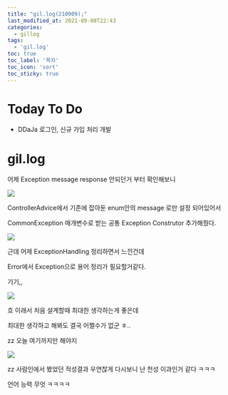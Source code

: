 ```yaml
---
title: "gil.log(210909);"
last_modified_at: 2021-09-08T22:43
categories: 
  - gillog
tags: 
  - 'gil.log'
toc: true
toc_label: '목차'
toc_icon: 'sort'
toc_sticky: true
---
```

# Today To Do

- DDaJa 로그인, 신규 가입 처리 개발


# gil.log

어제 Exception message response 안되던거 부터 확인해보니



![](https://images.velog.io/images/gillog/post/17a2b3b7-b353-4e0b-a3dc-99e5c9bdf201/image.png)

ControllerAdvice에서 기존에 잡아둔 enum안의 message 로만 설정 되어있어서

CommonException 매개변수로 받는 공통 Exception Construtor 추가해줬다.

![](https://images.velog.io/images/gillog/post/80c915b3-8777-4b2a-a86e-18ba9af6d017/image.png)


근데 어제 ExceptionHandling 정리하면서 느낀건데

Error에서 Exception으로 용어 정리가 필요할거같다.

기기,,


![](https://images.velog.io/images/gillog/post/a2fa4399-7eb4-4852-bbe9-c4e1993acd39/image.png)

흐 이래서 처음 설계할때 최대한 생각하는게 좋은데

최대한 생각하고 해봐도 결국 어쩔수가 없군 ㅎ..

zz 오늘 여기까지만 해야지

![](https://images.velog.io/images/gillog/post/e430e2ee-b4f6-48c4-a727-0a7454356c6b/image.png)


zz 사람인에서 봤었던 적성결과 우연찮게 다시보니 난 천성 이과인거 같다 ㅋㅋㅋ

언어 능력 무엇 ㅋㅋㅋㅋ
